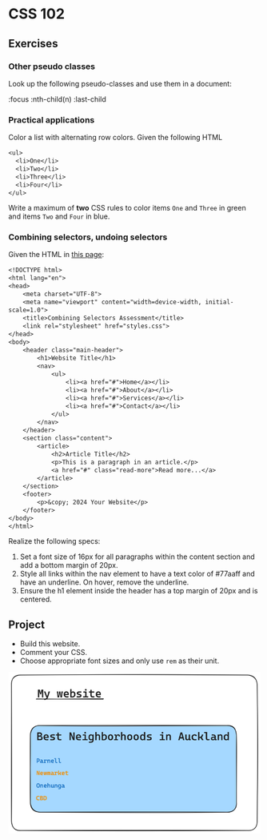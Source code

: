 # CSS 102

## Exercises

### Other pseudo classes

Look up the following pseudo-classes and use them in a document:

:focus
:nth-child(n)
:last-child

### Practical applications

Color a list with alternating row colors. Given the following HTML

```
<ul>
  <li>One</li>
  <li>Two</li>
  <li>Three</li>
  <li>Four</li>
</ul>
```

Write a maximum of **two** CSS rules to color items `One` and `Three` in green and
items `Two` and `Four` in blue.

### Combining selectors, undoing selectors

Given the HTML in [this page](102.html):

```
<!DOCTYPE html>
<html lang="en">
<head>
    <meta charset="UTF-8">
    <meta name="viewport" content="width=device-width, initial-scale=1.0">
    <title>Combining Selectors Assessment</title>
    <link rel="stylesheet" href="styles.css">
</head>
<body>
    <header class="main-header">
        <h1>Website Title</h1>
        <nav>
            <ul>
                <li><a href="#">Home</a></li>
                <li><a href="#">About</a></li>
                <li><a href="#">Services</a></li>
                <li><a href="#">Contact</a></li>
            </ul>
        </nav>
    </header>
    <section class="content">
        <article>
            <h2>Article Title</h2>
            <p>This is a paragraph in an article.</p>
            <a href="#" class="read-more">Read more...</a>
        </article>
    </section>
    <footer>
        <p>&copy; 2024 Your Website</p>
    </footer>
</body>
</html>

```

Realize the following specs:

1. Set a font size of 16px for all paragraphs within the content section and add a bottom margin of 20px.
2. Style all links within the nav element to have a text color of #77aaff and have an underline. On hover, remove the underline.
3. Ensure the h1 element inside the header has a top margin of 20px and is centered.

## Project

- Build this website. 
- Comment your CSS. 
- Choose appropriate font sizes and only use `rem` as their unit.

![Website to be built](./102-project.png)
